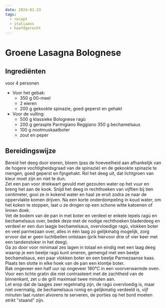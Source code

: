 ```yaml
---
date: 2024-01-23
tags:
  - recept
  - italiaans
  - hoofdgerecht
---
```

# Groene Lasagna Bolognese

## Ingrediënten
voor 4 personen  
- Voor het gebak:  
	- 350 g 00-meel  
	- 2 eieren  
	- 200 g gekookte spinazie, goed geperst en gehakt  
- Voor de vulling:  
	- 500 g klassieke Bolognese ragù  
	- 200 g geraspte Parmigiano Reggiano 350 g bechamelsaus  
	- 100 g nootmuskaatboter  
	- zout en peper
## Bereidingswijze
Bereid het deeg door eieren, bloem (pas de hoeveelheid aan afhankelijk van de hogere vochtigheidsgraad van de spinazie) en de gekookte spinazie te mengen, goed geperst en fijngehakt. Rol het deeg uit, dat lichtgroen van kleur moet zijn en niet te dun.  
Zet een pan voor driekwart gevuld met gezouten water op het vuur en breng het aan de kook. Snijd het deeg in rechthoeken van vijftien bij tien centimeter, gooi ze in kokend water en haal ze eruit zodra ze naar de oppervlakte komen drijven. Na een korte onderdompeling in koud water, om het koken te stoppen, laat u ze drogen op een schone witte katoenen of linnen doek.  
Vet de bodem van de pan in met boter en verdeel er enkele lepels ragù en bechamelsaus over, bedek deze met de nodige rechthoeken bladerdeeg en verdeel er een dun laagje bechamelsaus, overvloedige ragù, vlokken boter en veel parmezaan over, alles in één laag zo gelijkmatig mogelijk, zorg ervoor dat er geen luchtbellen ontstaan ​​(prik hiervoor drie of vier keer met een tandenstoker in het deeg).  
Ga zo door voor minimaal zes lagen in totaal en eindig met een laag deeg waarop je een beetje ragù kunt smeren, gemengd met een beetje bechamelsaus, een paar vlokken boter en een beetje Parmezaanse kaas. Plaats ten slotte in elke hoek van de pan een klontje boter.  
Bak ongeveer een half uur op ongeveer 180°C in een voorverwarmde oven. Voor een lichte gratin die niet contrasteert met de zachtheid van de binnenkant, zet u de grill maximaal twee minuten aan.  
Let erop dat de laagjes zeer regelmatig zijn, de ragù overvloedig is, maar niet overmatig, de bechamelsaus romig en gelijkmatig verdeeld is, vijf minuten laat rusten alvorens te serveren, de porties op het bord moeten strikt "staand" zijn.

